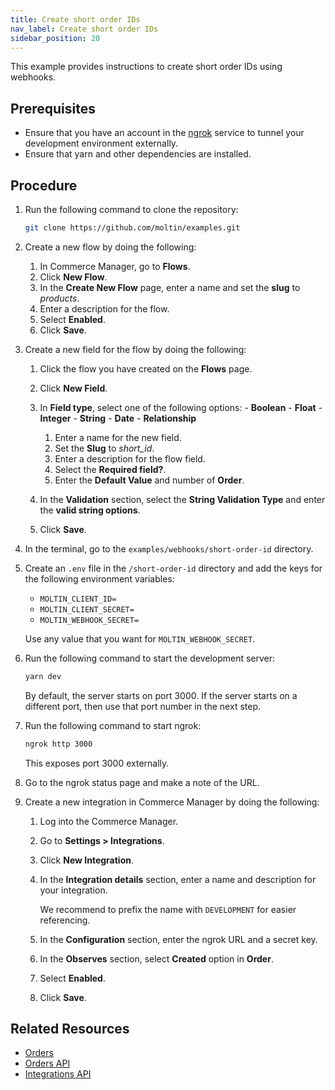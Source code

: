 ```yaml
---
title: Create short order IDs
nav_label: Create short order IDs
sidebar_position: 20
---
```


This example provides instructions to create short order IDs using webhooks.

## Prerequisites

- Ensure that you have an account in the [ngrok](https://ngrok.com/) service to tunnel your development environment externally.
- Ensure that yarn and other dependencies are installed.

## Procedure

1. Run the following command to clone the repository:

    ```bash
    git clone https://github.com/moltin/examples.git
    ```

1. Create a new flow by doing the following:
    1. In Commerce Manager, go to **Flows**.
    1. Click **New Flow**.
    1. In the **Create New Flow** page, enter a name and set the **slug** to *products*.
    1. Enter a description for the flow.
    1. Select **Enabled**.
    1. Click **Save**.

1. Create a new field for the flow by doing the following:
    1. Click the flow you have created on the **Flows** page.
    1. Click **New Field**.
    1. In **Field type**, select one of the following options:
            - **Boolean**
            - **Float**
            - **Integer**
            - **String**
            - **Date**
            - **Relationship**
        1. Enter a name for the new field.
        1. Set the **Slug** to *short_id*.
        1. Enter a description for the flow field.
        1. Select the **Required field?**.
        1. Enter the **Default Value** and number of **Order**.

    1. In the **Validation** section, select the **String Validation Type** and enter the **valid string options**.
    1. Click **Save**.

1. In the terminal, go to the `examples/webhooks/short-order-id` directory.
1. Create an `.env` file in the `/short-order-id` directory and add the keys for the following environment variables:

    - `MOLTIN_CLIENT_ID=`
    - `MOLTIN_CLIENT_SECRET=`
    - `MOLTIN_WEBHOOK_SECRET=`

    Use any value that you want for `MOLTIN_WEBHOOK_SECRET`.

1. Run the following command to start the development server:

    ```bash
    yarn dev
    ```

    By default, the server starts on port 3000. If the server starts on a different port, then use that port number in the next step.

1. Run the following command to start ngrok:

    ```bash
    ngrok http 3000
    ```

    This exposes port 3000 externally.

1. Go to the ngrok status page and make a note of the URL.
1. Create a new integration in Commerce Manager by doing the following:
    1. Log into the Commerce Manager.
    1. Go to **Settings > Integrations**.
    1. Click **New Integration**.
    1. In the **Integration details** section, enter a name and description for your integration.

        We recommend to prefix the name with `DEVELOPMENT` for easier referencing.

    1. In the **Configuration** section, enter the ngrok URL and a secret key.
    1. In the **Observes** section, select **Created** option in **Order**.
    1. Select **Enabled**.
    1. Click **Save**.

## Related Resources

- [Orders](/docs/commerce-cloud/orders)
- [Orders API](/docs/commerce-cloud/orders/orders-api/orders-api-overview)
- [Integrations API](/docs/commerce-cloud/integrations)

